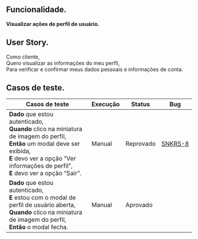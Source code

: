 ## Funcionalidade.
**Visualizar ações de perfil de usuário.**

## User Story.
Como cliente,<br>
Quero visualizar as informações do meu perfil,<br>
Para verificar e confirmar meus dados pessoais e informações de conta.<br>

## Casos de teste.

<table>
    <thead>
        <tr>
            <th>Casos de teste</th>
            <th>Execução</th>
            <th>Status</th>
            <th>Bug</th>
        </tr>
    </thead>
    <tbody>
        <tr>
            <td>
                <strong>Dado</strong> que estou autenticado, <br>
                <strong>Quando</strong> clico na miniatura de imagem do perfil, <br>
                <strong>Então</strong> um modal deve ser exibida, <br>
                <strong>E</strong> devo ver a opção “Ver informações de perfil”, <br>
                <strong>E</strong> devo ver a opção “Sair”. <br>
            </td>
            <td>Manual</td>
            <td>Reprovado</td>
            <td><a href="../bugs/snkrs-8/snkrs-8.md"><span style="white-space: nowrap;">SNKRS-8</span></a></td>
        </tr>
        <tr>
            <td>
                <strong>Dado</strong> que estou autenticado, <br>
                <strong>E</strong> estou com o modal de perfil de usuário aberta, <br>
                <strong>Quando</strong> clico na miniatura de imagem do perfil, <br>
                <strong>Então</strong> o modal fecha. <br>
            </td>
            <td>Manual</td>
            <td>Aprovado</td>
            <td></td>
        </tr>
    </tbody>
</table>
